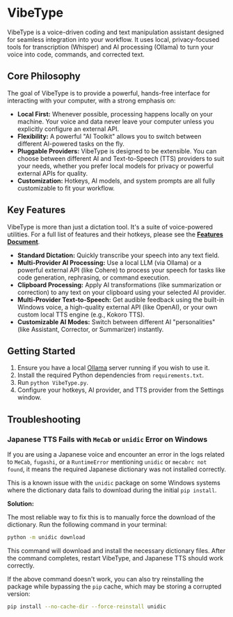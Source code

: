 # VibeType

VibeType is a voice-driven coding and text manipulation assistant designed for seamless integration into your workflow. It uses local, privacy-focused tools for transcription (Whisper) and AI processing (Ollama) to turn your voice into code, commands, and corrected text.

## Core Philosophy

The goal of VibeType is to provide a powerful, hands-free interface for interacting with your computer, with a strong emphasis on:

*   **Local First:** Whenever possible, processing happens locally on your machine. Your voice and data never leave your computer unless you explicitly configure an external API.
*   **Flexibility:** A powerful "AI Toolkit" allows you to switch between different AI-powered tasks on the fly.
*   **Pluggable Providers:** VibeType is designed to be extensible. You can choose between different AI and Text-to-Speech (TTS) providers to suit your needs, whether you prefer local models for privacy or powerful external APIs for quality.
*   **Customization:** Hotkeys, AI models, and system prompts are all fully customizable to fit your workflow.

## Key Features

VibeType is more than just a dictation tool. It's a suite of voice-powered utilities. For a full list of features and their hotkeys, please see the [**Features Document**](./FEATURES.md).

*   **Standard Dictation:** Quickly transcribe your speech into any text field.
*   **Multi-Provider AI Processing:** Use a local LLM (via Ollama) or a powerful external API (like Cohere) to process your speech for tasks like code generation, rephrasing, or command execution.
*   **Clipboard Processing:** Apply AI transformations (like summarization or correction) to any text on your clipboard using your selected AI provider.
*   **Multi-Provider Text-to-Speech:** Get audible feedback using the built-in Windows voice, a high-quality external API (like OpenAI), or your own custom local TTS engine (e.g., Kokoro TTS).
*   **Customizable AI Modes:** Switch between different AI "personalities" (like Assistant, Corrector, or Summarizer) instantly.

## Getting Started

1.  Ensure you have a local [Ollama](https://ollama.com/) server running if you wish to use it.
2.  Install the required Python dependencies from `requirements.txt`.
3.  Run `python VibeType.py`.
4.  Configure your hotkeys, AI provider, and TTS provider from the Settings window.

## Troubleshooting

### Japanese TTS Fails with `MeCab` or `unidic` Error on Windows

If you are using a Japanese voice and encounter an error in the logs related to `MeCab`, `fugashi`, or a `RuntimeError` mentioning `unidic` or `mecabrc not found`, it means the required Japanese dictionary was not installed correctly.

This is a known issue with the `unidic` package on some Windows systems where the dictionary data fails to download during the initial `pip install`.

**Solution:**

The most reliable way to fix this is to manually force the download of the dictionary. Run the following command in your terminal:

```sh
python -m unidic download
```

This command will download and install the necessary dictionary files. After the command completes, restart VibeType, and Japanese TTS should work correctly.

If the above command doesn't work, you can also try reinstalling the package while bypassing the `pip` cache, which may be storing a corrupted version:

```sh
pip install --no-cache-dir --force-reinstall unidic
```
